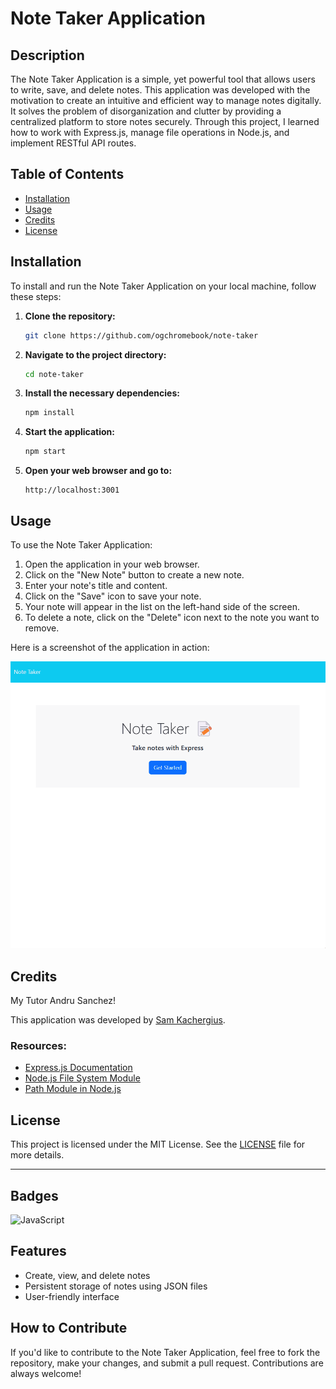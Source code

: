 # Note Taker Application

## Description

The Note Taker Application is a simple, yet powerful tool that allows users to write, save, and delete notes. This application was developed with the motivation to create an intuitive and efficient way to manage notes digitally. It solves the problem of disorganization and clutter by providing a centralized platform to store notes securely. Through this project, I learned how to work with Express.js, manage file operations in Node.js, and implement RESTful API routes.

## Table of Contents

- [Installation](#installation)
- [Usage](#usage)
- [Credits](#credits)
- [License](#license)

## Installation

To install and run the Note Taker Application on your local machine, follow these steps:

1. **Clone the repository:**

    ```bash
    git clone https://github.com/ogchromebook/note-taker
    ```

2. **Navigate to the project directory:**

    ```bash
    cd note-taker
    ```

3. **Install the necessary dependencies:**

    ```bash
    npm install
    ```

4. **Start the application:**

    ```bash
    npm start
    ```

5. **Open your web browser and go to:**

    ```arduino
    http://localhost:3001
    ```

## Usage

To use the Note Taker Application:

1. Open the application in your web browser.
2. Click on the "New Note" button to create a new note.
3. Enter your note's title and content.
4. Click on the "Save" icon to save your note.
5. Your note will appear in the list on the left-hand side of the screen.
6. To delete a note, click on the "Delete" icon next to the note you want to remove.

Here is a screenshot of the application in action:

![Note Taker Screenshot](public/assets/images/note-taker-app.gif)

## Credits
My Tutor Andru Sanchez!

This application was developed by [Sam Kachergius](https://github.com/ogchromebook).

### Resources:
- [Express.js Documentation](https://expressjs.com/)
- [Node.js File System Module](https://nodejs.org/api/fs.html)
- [Path Module in Node.js](https://nodejs.org/api/path.html)

## License

This project is licensed under the MIT License. See the [LICENSE](LICENSE) file for more details.

---

## Badges

![JavaScript](https://img.shields.io/badge/JavaScript-100%25-yellow)

## Features

- Create, view, and delete notes
- Persistent storage of notes using JSON files
- User-friendly interface

## How to Contribute

If you'd like to contribute to the Note Taker Application, feel free to fork the repository, make your changes, and submit a pull request. Contributions are always welcome!

